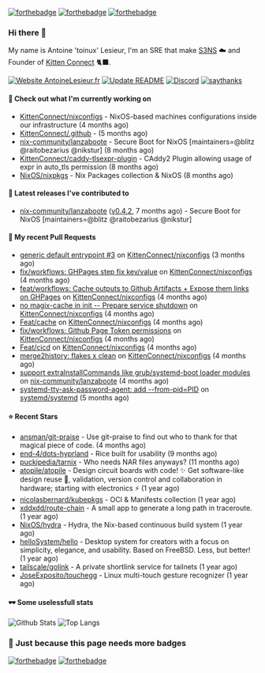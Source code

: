 [![forthebadge](https://forthebadge.com/images/badges/powered-by-energy-drinks.svg)](https://forthebadge.com)
[![forthebadge](https://forthebadge.com/images/badges/works-on-my-machine.svg)](https://forthebadge.com)
[![forthebadge](https://forthebadge.com/images/badges/certified-snoop-lion.svg)](https://forthebadge.com)

### Hi there 👋

My name is Antoine 'toinux' Lesieur, I'm an SRE that make [S3NS](https://s3ns.io) ☁️ and Founder of [Kitten Connect](https://kittenconnect.net/) 🐈‍⬛.

[![Website AntoineLesieur.fr](https://img.shields.io/website-up-down-green-red/http/antoinelesieur.fr.svg)](http://antoinelesieur.fr/)
[![Update README](https://github.com/itzwam/itzwam/actions/workflows/update.yaml/badge.svg)](https://github.com/itzwam/itzwam/actions/workflows/update.yaml)
[![Discord](https://badgen.net/badge/icon/discord?icon=discord&label)](https://discord.gg/X4BtdBMnvu)
[![saythanks](https://img.shields.io/badge/say-thanks-ff69b4.svg)](https://saythanks.io/to/itzwam)

#### 👷 Check out what I'm currently working on

- [KittenConnect/nixconfigs](https://github.com/KittenConnect/nixconfigs) - NixOS-based machines configurations inside our infrastructure (4 months ago)
- [KittenConnect/.github](https://github.com/KittenConnect/.github) -  (5 months ago)
- [nix-community/lanzaboote](https://github.com/nix-community/lanzaboote) - Secure Boot for NixOS [maintainers=@blitz @raitobezarius @nikstur] (8 months ago)
- [KittenConnect/caddy-tlsexpr-plugin](https://github.com/KittenConnect/caddy-tlsexpr-plugin) - CAddy2 Plugin allowing usage of expr in auto_tls permission (8 months ago)
- [NixOS/nixpkgs](https://github.com/NixOS/nixpkgs) - Nix Packages collection &amp; NixOS (8 months ago)

#### 🔭 Latest releases I've contributed to

- [nix-community/lanzaboote](https://github.com/nix-community/lanzaboote) ([v0.4.2](https://github.com/nix-community/lanzaboote/releases/tag/v0.4.2), 7 months ago) - Secure Boot for NixOS [maintainers=@blitz @raitobezarius @nikstur]

#### 🔨 My recent Pull Requests

- [generic default entrypoint #3](https://github.com/KittenConnect/nixconfigs/pull/14) on [KittenConnect/nixconfigs](https://github.com/KittenConnect/nixconfigs) (3 months ago)
- [fix/workflows: GHPages step fix kev/value](https://github.com/KittenConnect/nixconfigs/pull/11) on [KittenConnect/nixconfigs](https://github.com/KittenConnect/nixconfigs) (4 months ago)
- [feat/workflows: Cache outputs to Github Artifacts &#43; Expose them links on GHPages](https://github.com/KittenConnect/nixconfigs/pull/10) on [KittenConnect/nixconfigs](https://github.com/KittenConnect/nixconfigs) (4 months ago)
- [no magix-cache in init -- Prepare service shutdown](https://github.com/KittenConnect/nixconfigs/pull/9) on [KittenConnect/nixconfigs](https://github.com/KittenConnect/nixconfigs) (4 months ago)
- [Feat/cache](https://github.com/KittenConnect/nixconfigs/pull/8) on [KittenConnect/nixconfigs](https://github.com/KittenConnect/nixconfigs) (4 months ago)
- [fix/workflows: Github Page Token permissions](https://github.com/KittenConnect/nixconfigs/pull/7) on [KittenConnect/nixconfigs](https://github.com/KittenConnect/nixconfigs) (4 months ago)
- [Feat/cicd](https://github.com/KittenConnect/nixconfigs/pull/6) on [KittenConnect/nixconfigs](https://github.com/KittenConnect/nixconfigs) (4 months ago)
- [merge2history: flakes x clean](https://github.com/KittenConnect/nixconfigs/pull/5) on [KittenConnect/nixconfigs](https://github.com/KittenConnect/nixconfigs) (4 months ago)
- [support extraInstallCommands like grub/systemd-boot loader modules](https://github.com/nix-community/lanzaboote/pull/453) on [nix-community/lanzaboote](https://github.com/nix-community/lanzaboote) (4 months ago)
- [systemd-tty-ask-password-agent: add --from-pid=PID](https://github.com/systemd/systemd/pull/36871) on [systemd/systemd](https://github.com/systemd/systemd) (5 months ago)

#### ⭐ Recent Stars

- [ansman/git-praise](https://github.com/ansman/git-praise) - Use git-praise to find out who to thank for that magical piece of code. (4 months ago)
- [end-4/dots-hyprland](https://github.com/end-4/dots-hyprland) - Rice built for usability (9 months ago)
- [puckipedia/tarnix](https://github.com/puckipedia/tarnix) - Who needs NAR files anyways? (11 months ago)
- [atopile/atopile](https://github.com/atopile/atopile) - Design circuit boards with code! ✨ Get software-like design reuse 🚀, validation, version control and collaboration in hardware; starting with electronics ⚡️ (1 year ago)
- [nicolasbernard/kubepkgs](https://github.com/nicolasbernard/kubepkgs) - OCI &amp; Manifests collection (1 year ago)
- [xddxdd/route-chain](https://github.com/xddxdd/route-chain) - A small app to generate a long path in traceroute. (1 year ago)
- [NixOS/hydra](https://github.com/NixOS/hydra) - Hydra, the Nix-based continuous build system (1 year ago)
- [helloSystem/hello](https://github.com/helloSystem/hello) - Desktop system for creators with a focus on simplicity, elegance, and usability. Based on FreeBSD. Less, but better! (1 year ago)
- [tailscale/golink](https://github.com/tailscale/golink) - A private shortlink service for tailnets (1 year ago)
- [JoseExposito/touchegg](https://github.com/JoseExposito/touchegg) - Linux multi-touch gesture recognizer (1 year ago)

#### 🕶️ Some uselessfull stats

![Github Stats](https://github-readme-stats.vercel.app/api?username=itzwam&show_icons=true&count_private=true)
![Top Langs](https://github-readme-stats.vercel.app/api/top-langs/?username=itzwam&langs_count=4&layout=compact)

### 🎨 Just because this page needs more badges

[![forthebadge](https://forthebadge.com/images/badges/designed-in-ms-paint.svg)](https://forthebadge.com)
[![forthebadge](https://forthebadge.com/images/badges/makes-people-smile.svg)](https://forthebadge.com)